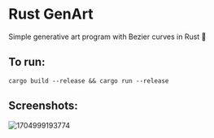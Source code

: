 # Rust GenArt

Simple generative art program with Bezier curves in Rust 🦀

## To run:

```
cargo build --release && cargo run --release
```

## Screenshots:

![1704999193774](image/README/1704999193774.png)
